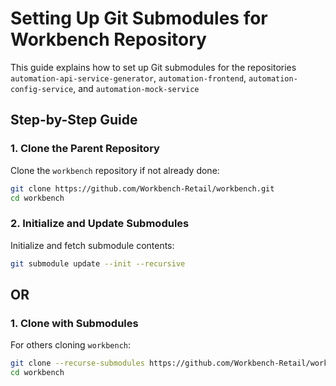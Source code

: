 # Setting Up Git Submodules for Workbench Repository

This guide explains how to set up Git submodules for the repositories `automation-api-service-generator`, `automation-frontend`, `automation-config-service`, and `automation-mock-service` 

## Step-by-Step Guide

### 1. Clone the Parent Repository
Clone the `workbench` repository if not already done:
```bash
git clone https://github.com/Workbench-Retail/workbench.git
cd workbench
```

### 2. Initialize and Update Submodules
Initialize and fetch submodule contents:
```bash
git submodule update --init --recursive
```

## OR

### 1. Clone with Submodules
For others cloning `workbench`:
```bash
git clone --recurse-submodules https://github.com/Workbench-Retail/workbench.git
cd workbench
```
